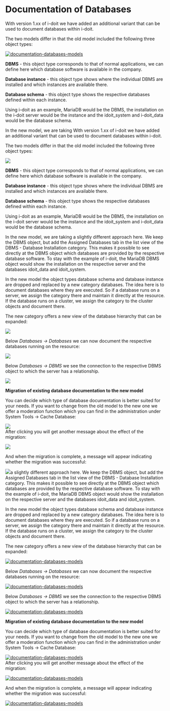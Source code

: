 # Documentation of Databases

With version 1.xx of i-doit we have added an additional variant that can be used to document databases within i-doit.

The two models differ in that the old model included the following three object types:

[![documentation-databases-models](../assets/images/en/use-cases/documentation-of-databases/1-dod.png)](../assets/images/en/use-cases/documentation-of-databases/1-dod.png)  
  

**DBMS** - this object type corresponds to that of normal applications, we can define here which database software is available in the company.

**Database instance** - this object type shows where the individual DBMS are installed and which instances are available there.

**Database schema** - this object type shows the respective databases defined within each instance.

  

Using i-doit as an example, MariaDB would be the DBMS, the installation on the i-doit server would be the instance and the idoit\_system and i-doit\_data would be the database schema.

In the new model, we are taking With version 1.xx of i-doit we have added an additional variant that can be used to document databases within i-doit.

The two models differ in that the old model included the following three object types:

![](/download/thumbnails/97288619/Bildschirmfoto%202020-12-01%20um%2012.15.42.png?version=1&modificationDate=1606822157283&api=v2)  
  

**DBMS** - this object type corresponds to that of normal applications, we can define here which database software is available in the company.

**Database instance** - this object type shows where the individual DBMS are installed and which instances are available there.

**Database schema** - this object type shows the respective databases defined within each instance.

  

Using i-doit as an example, MariaDB would be the DBMS, the installation on the i-doit server would be the instance and the idoit\_system and i-doit\_data would be the database schema.

In the new model, we are taking a slightly different approach here. We keep the DBMS object, but add the Assigned Databases tab in the list view of the DBMS - Database Installation category. This makes it possible to see directly at the DBMS object which databases are provided by the respective database software. To stay with the example of i-doit, the MariaDB DBMS object would show the installation on the respective server and the databases idoit\_data and idoit\_system.

  

In the new model the object types database schema and database instance are dropped and replaced by a new category databases. The idea here is to document databases where they are executed. So if a database runs on a server, we assign the category there and maintain it directly at the resource. If the database runs on a cluster, we assign the category to the cluster objects and document there.

The new category offers a new view of the database hierarchy that can be expanded:

![](/download/attachments/97288619/Bildschirmfoto%202020-12-01%20um%2012.24.38.png?version=1&modificationDate=1606822157275&api=v2)

Below _Databases -> Databases_ we can now document the respective databases running on the resource:

![](/download/attachments/97288619/Bildschirmfoto%202020-12-01%20um%2012.18.49.png?version=1&modificationDate=1606822157267&api=v2)

Below _Databases -> DBMS_ we see the connection to the respective DBMS object to which the server has a relationship.

![](/download/attachments/97288619/Bildschirmfoto%202020-12-01%20um%2012.18.05.png?version=1&modificationDate=1606822157258&api=v2)

  
  
**Migration of existing database documentation to the new model**

You can decide which type of database documentation is better suited for your needs. If you want to change from the old model to the new one we offer a moderation function which you can find in the administration under System Tools -> Cache Database:

![](/download/attachments/97288619/Bildschirmfoto%202020-12-01%20um%2012.19.27.png?version=1&modificationDate=1606822157250&api=v2)  
After clicking you will get another message about the effect of the migration:

![](/download/attachments/97288619/Bildschirmfoto%202020-12-01%20um%2012.27.00.png?version=1&modificationDate=1606822157240&api=v2)

And when the migration is complete, a message will appear indicating whether the migration was successful:

![](/download/thumbnails/97288619/image2020-3-20_11-14-22.png?version=2&modificationDate=1606822157227&api=v2)a slightly different approach here. We keep the DBMS object, but add the Assigned Databases tab in the list view of the DBMS - Database Installation category. This makes it possible to see directly at the DBMS object which databases are provided by the respective database software. To stay with the example of i-doit, the MariaDB DBMS object would show the installation on the respective server and the databases idoit\_data and idoit\_system.

  

In the new model the object types database schema and database instance are dropped and replaced by a new category databases. The idea here is to document databases where they are executed. So if a database runs on a server, we assign the category there and maintain it directly at the resource. If the database runs on a cluster, we assign the category to the cluster objects and document there.

The new category offers a new view of the database hierarchy that can be expanded:

[![documentation-databases-models](../assets/images/en/use-cases/documentation-of-databases/2-dod.png)](../assets/images/en/use-cases/documentation-of-databases/2-dod.png)

Below _Databases -> Databases_ we can now document the respective databases running on the resource:

[![documentation-databases-models](../assets/images/en/use-cases/documentation-of-databases/3-dod.png)](../assets/images/en/use-cases/documentation-of-databases/3-dod.png)

Below _Databases -> DBMS_ we see the connection to the respective DBMS object to which the server has a relationship.

[![documentation-databases-models](../assets/images/en/use-cases/documentation-of-databases/4-dod.png)](../assets/images/en/use-cases/documentation-of-databases/4-dod.png)

  
  
**Migration of existing database documentation to the new model**

You can decide which type of database documentation is better suited for your needs. If you want to change from the old model to the new one we offer a moderation function which you can find in the administration under System Tools -> Cache Database:

[![documentation-databases-models](../assets/images/en/use-cases/documentation-of-databases/5-dod.png)](../assets/images/en/use-cases/documentation-of-databases/5-dod.png)  
After clicking you will get another message about the effect of the migration:

[![documentation-databases-models](../assets/images/en/use-cases/documentation-of-databases/6-dod.png)](../assets/images/en/use-cases/documentation-of-databases/6-dod.png)

And when the migration is complete, a message will appear indicating whether the migration was successful:

[![documentation-databases-models](../assets/images/en/use-cases/documentation-of-databases/7-dod.png)](../assets/images/en/use-cases/documentation-of-databases/7-dod.png)